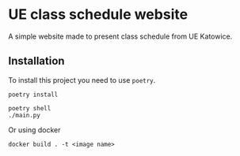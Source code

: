 # UE class schedule website

A simple website made to present class schedule from UE Katowice.

## Installation

To install this project you need to use `poetry`.
```shell
poetry install

poetry shell
./main.py
```

Or using docker
```shell
docker build . -t <image name>
```